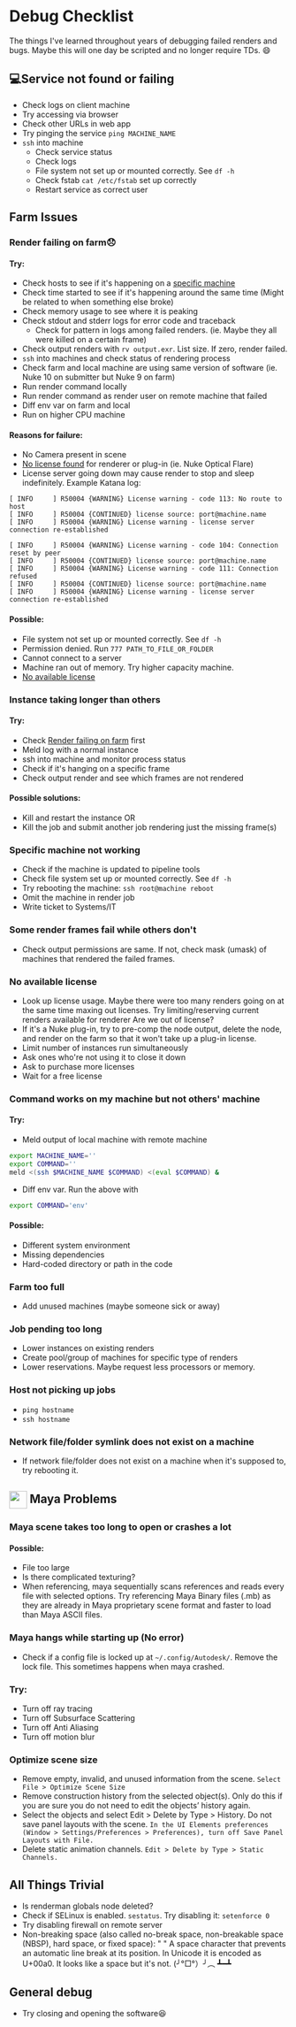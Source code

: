 <title>Debug Checklist</title>

# Debug Checklist

The things I've learned throughout years of debugging failed renders and bugs. Maybe this will one day be scripted and no longer require TDs. :smile:

## :computer:Service not found or failing
- Check logs on client machine
- Try accessing via browser
- Check other URLs in web app
- Try pinging the service `ping MACHINE_NAME`
- `ssh` into machine
    - Check service status
    - Check logs
    - File system not set up or mounted correctly. See `df -h`
    - Check fstab `cat /etc/fstab` set up correctly
    - Restart service as correct user

## Farm Issues
### Render failing on farm:disappointed:
#### Try:
- Check hosts to see if it's happening on a [specific machine](#specific-machine-not-working)
- Check time started to see if it's happening around the same time (Might be related to when something else broke)
- Check memory usage to see where it is peaking
- Check stdout and stderr logs for error code and traceback
    - Check for pattern in logs among failed renders. (ie. Maybe they all were killed on a certain frame)
- Check output renders with `rv output.exr`. List size. If zero, render failed.
- `ssh` into machines and check status of rendering process
- Check farm and local machine are using same version of software (ie. Nuke 10 on submitter but Nuke 9 on farm)
- Run render command locally
- Run render command as render user on remote machine that failed
- Diff env var on farm and local
- Run on higher CPU machine

#### Reasons for failure:
- No Camera present in scene
- [No license found](#No-available-license) for renderer or plug-in (ie. Nuke Optical Flare)
- License server going down may cause render to stop and sleep indefinitely. Example Katana log:
```
[ INFO     ] R50004 {WARNING} License warning - code 113: No route to host
[ INFO     ] R50004 {CONTINUED} license source: port@machine.name
[ INFO     ] R50004 {WARNING} License warning - license server connection re-established
```
```
[ INFO     ] R50004 {WARNING} License warning - code 104: Connection reset by peer
[ INFO     ] R50004 {CONTINUED} license source: port@machine.name
[ INFO     ] R50004 {WARNING} License warning - code 111: Connection refused
[ INFO     ] R50004 {CONTINUED} license source: port@machine.name
[ INFO     ] R50004 {WARNING} License warning - license server connection re-established
```

#### Possible:
- File system not set up or mounted correctly. See `df -h`
- Permission denied. Run `777 PATH_TO_FILE_OR_FOLDER`
- Cannot connect to a server
- Machine ran out of memory. Try higher capacity machine.
- [No available license](#no-available-license)

### Instance taking longer than others
#### Try:
- Check [Render failing on farm](#render-failing-on-farm) first
- Meld log with a normal instance
- ssh into machine and monitor process status
- Check if it's hanging on a specific frame
- Check output render and see which frames are not rendered

#### Possible solutions:
- Kill and restart the instance
OR
- Kill the job and submit another job rendering just the missing frame(s)

### Specific machine not working
- Check if the machine is updated to pipeline tools
- Check file system set up or mounted correctly. See `df -h`
- Try rebooting the machine: `ssh root@machine reboot`
- Omit the machine in render job
- Write ticket to Systems/IT

### Some render frames fail while others don't
- Check output permissions are same. If not, check mask (umask) of machines that rendered the failed frames.

### No available license
- Look up license usage. Maybe there were too many renders going on at the same time maxing out licenses. Try limiting/reserving current renders available for renderer
Are we out of license?
- If it's a Nuke plug-in, try to pre-comp the node output, delete the node, and render on the farm so that it won't take up a plug-in license.
- Limit number of instances run simultaneously
- Ask ones who're not using it to close it down
- Ask to purchase more licenses
- Wait for a free license

### Command works on my machine but not others' machine
#### Try:
- Meld output of local machine with remote machine
```bash
export MACHINE_NAME=''
export COMMAND=''
meld <(ssh $MACHINE_NAME $COMMAND) <(eval $COMMAND) &
```
- Diff env var. Run the above with
```bash
export COMMAND='env'
```

#### Possible:
- Different system environment
- Missing dependencies
- Hard-coded directory or path in the code

### Farm too full
- Add unused machines (maybe someone sick or away)

### Job pending too long
- Lower instances on existing renders
- Create pool/group of machines for specific type of renders
- Lower reservations. Maybe request less processors or memory.

### Host not picking up jobs
- `ping hostname`
- `ssh hostname`

### Network file/folder symlink does not exist on a machine
- If network file/folder does not exist on a machine when it's supposed to, try rebooting it.

## <img src="https://1.bp.blogspot.com/-HGzMAuW1Neo/Wwg1DBO1nLI/AAAAAAAABvE/U8pNkz07IocDCljJVcEsvogx8bqkVpP8QCLcBGAs/s1600/Maya.png" style="background-color: transparent; vertical-align: middle; width: 32px; height: 32px"> Maya Problems
### Maya scene takes too long to open or crashes a lot
#### Possible:
- File too large
- Is there complicated texturing?
- When referencing, maya sequentially scans references and reads every file with selected options. Try referencing Maya Binary files (.mb) as they are already in Maya proprietary scene format and faster to load than Maya ASCII files.

### Maya hangs while starting up (No error)
- Check if a config file is locked up at `~/.config/Autodesk/`. Remove the lock file. This sometimes happens when maya crashed.

### Try:
- Turn off ray tracing
- Turn off Subsurface Scattering
- Turn off Anti Aliasing
- Turn off motion blur

### Optimize scene size
- Remove empty, invalid, and unused information from the scene. `Select File > Optimize Scene Size`
- Remove construction history from the selected object(s). Only do this if you are sure you do not need to edit the objects’ history again.
- Select the objects and select Edit > Delete by Type > History. Do not save panel layouts with the scene. `In the UI Elements preferences (Window > Settings/Preferences > Preferences), turn off Save Panel Layouts with File.`
- Delete static animation channels. `Edit > Delete by Type > Static Channels.`

## All Things Trivial
- Is renderman globals node deleted?
- Check if SELinux is enabled. `sestatus`. Try disabling it: `setenforce 0`
- Try disabling firewall on remote server
- Non-breaking space (also called no-break space, non-breakable space (NBSP), hard space, or fixed space): " "
    A space character that prevents an automatic line break at its position. In Unicode it is encoded as U+00a0.
    It looks like a space but it's not.
    (╯°□°）╯︵ ┻━┻

## General debug
- Try closing and opening the software:laughing:
